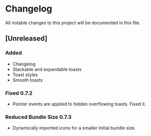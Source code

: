 # Changelog

All notable changes to this project will be documented in this file.

## [Unreleased]

### Added

- Changelog
- Stackable and expandable toasts
- Toast styles
- Smooth toasts

### Fixed 0.7.2

- Pointer events are applied to hidden overflowing toasts. Fixed it.

### Reduced Bundle Size 0.7.3

- Dynamically imported icons for a smaller initial bundle size.